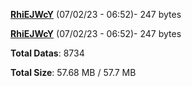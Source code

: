 [**RhiEJWcY**](/data/RhiEJWcY.txt) (07/02/23 - 06:52)- 247 bytes

[**RhiEJWcY**](/data/RhiEJWcY.txt) (07/02/23 - 06:52)- 247 bytes

**Total Datas**: 8734

**Total Size**: 57.68 MB / 57.7 MB